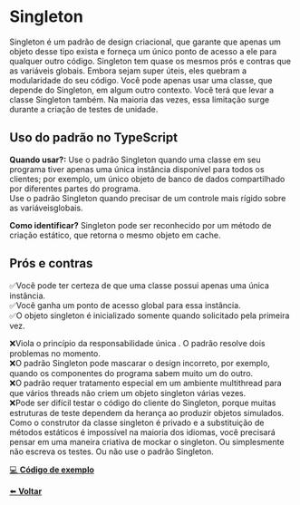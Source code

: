 # Singleton
Singleton é um padrão de design criacional, que garante que apenas um objeto desse tipo exista e forneça um único ponto de acesso a ele para qualquer outro código.
Singleton tem quase os mesmos prós e contras que as variáveis ​​globais. Embora sejam super úteis, eles quebram a modularidade do seu código.
Você pode apenas usar uma classe, que depende do Singleton, em algum outro contexto. Você terá que levar a classe Singleton também. Na maioria das vezes, essa limitação surge durante a criação de testes de unidade.

## Uso do padrão no TypeScript

**Quando usar?:** 
Use o padrão Singleton quando uma classe em seu programa tiver apenas uma única instância disponível para todos os clientes; por exemplo, um único objeto de banco de dados compartilhado por diferentes partes do programa.<br />
Use o padrão Singleton quando precisar de um controle mais rígido sobre as variáveis ​​globais.<br />

**Como identificar?**
Singleton pode ser reconhecido por um método de criação estático, que retorna o mesmo objeto em cache.

## Prós e contras

✅Você pode ter certeza de que uma classe possui apenas uma única instância.<br />
✅Você ganha um ponto de acesso global para essa instância.<br />
✅O objeto singleton é inicializado somente quando solicitado pela primeira vez.<br />

❌Viola o princípio da responsabilidade única . O padrão resolve dois problemas no momento.<br />
❌O padrão Singleton pode mascarar o design incorreto, por exemplo, quando os componentes do programa sabem muito um do outro.<br />
❌O padrão requer tratamento especial em um ambiente multithread para que vários threads não criem um objeto singleton várias vezes.<br />
❌Pode ser difícil testar o código do cliente do Singleton, porque muitas estruturas de teste dependem da herança ao produzir objetos simulados. Como o construtor da classe singleton é privado e a substituição de métodos estáticos é impossível na maioria dos idiomas, você precisará pensar em uma maneira criativa de mockar o singleton. Ou simplesmente não escreva os testes. Ou não use o padrão Singleton.<br />

[ 💻 **Código de exemplo** ](index.ts) <br/>

[ ⬅️ **Voltar**](../../README.md)